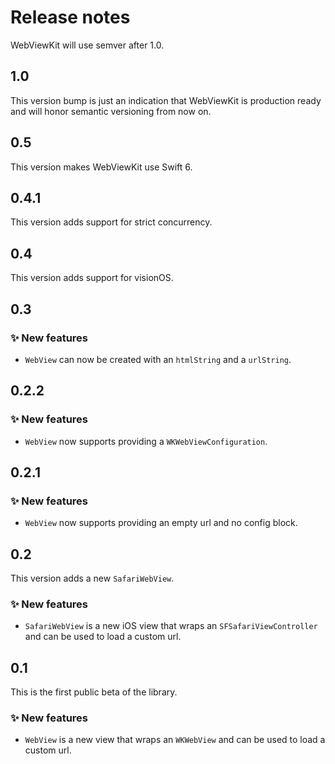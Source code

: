 # Release notes

WebViewKit will use semver after 1.0.



## 1.0

This version bump is just an indication that WebViewKit is production ready and will honor semantic versioning from now on.



## 0.5

This version makes WebViewKit use Swift 6.



## 0.4.1

This version adds support for strict concurrency.



## 0.4

This version adds support for visionOS.



## 0.3

### ✨ New features

* `WebView` can now be created with an `htmlString` and a `urlString`.



## 0.2.2

### ✨ New features

* `WebView` now supports providing a `WKWebViewConfiguration`.



## 0.2.1

### ✨ New features

* `WebView` now supports providing an empty url and no config block.



## 0.2

This version adds a new `SafariWebView`.

### ✨ New features

* `SafariWebView` is a new iOS view that wraps an `SFSafariViewController` and can be used to load a custom url.



## 0.1

This is the first public beta of the library.

### ✨ New features

* `WebView` is a new view that wraps an `WKWebView` and can be used to load a custom url.
